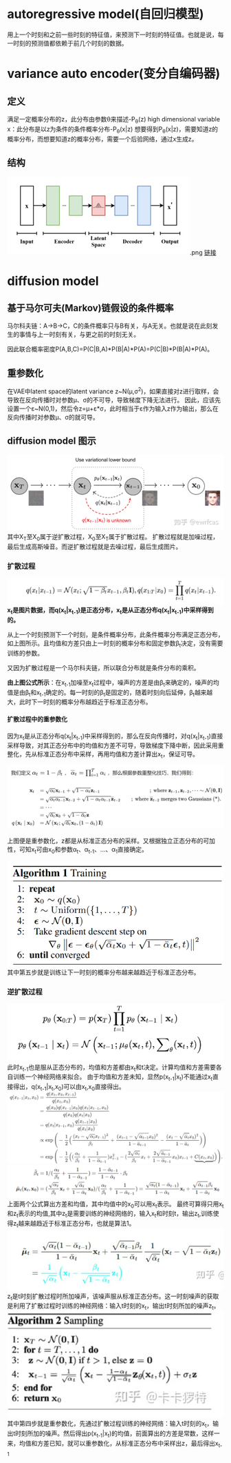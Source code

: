 # autoregressive model(自回归模型)
用上一个时刻和之前一些时刻的特征值，来预测下一时刻的特征值。也就是说，每一时刻的预测值都依赖于前几个时刻的数据。
# variance auto encoder(变分自编码器)
## 定义
满足一定概率分布的z，此分布由参数θ来描述-P<sub>θ</sub>(z)
high dimensional variable x：此分布是以z为条件的条件概率分布-P<sub>θ</sub>(x|z)
想要得到P<sub>θ</sub>(x|z)，需要知道z的概率分布，而想要知道z的概率分布，需要一个后验网络，通过x生成z。
## 结构
![](2023-07-31-17-12-23.png).png
[链接](https://zhuanlan.zhihu.com/p/34998569)
# diffusion model
## 基于马尔可夫(Markov)链假设的条件概率
马尔科夫链：A->B->C，C的条件概率只与B有关，与A无关。也就是说在此刻发生的事情与上一时刻有关，与更之前的时刻无关。

因此联合概率密度P(A,B,C)=P(C|B,A)*P(B|A)*P(A)=P(C|B)*P(B|A)*P(A)。
## 重参数化
在VAE中latent space的latent variance z~N(μ,σ<sup>2</sup>)，如果直接对z进行取样，会导致在反向传播时对参数μ、σ的不可导，导致梯度下降无法进行。
因此，应该先设置一个ε~N(0,1)，然后令z=μ+ε*σ，此时相当于ε作为输入z作为输出，那么在反向传播时对参数μ、σ的就可导。
## diffusion model 图示
![](2023-08-01-11-39-32.png)
其中X<sub>T</sub>至X<sub>0</sub>属于逆扩散过程，X<sub>0</sub>至X<sub>T</sub>属于扩散过程。
扩散过程就是加噪过程，最后生成高斯噪音。而逆扩散过程就是去噪过程，最后生成图片。
### 扩散过程
![](2023-08-01-11-46-12.png)
**x<sub>t</sub>是图片数据，而q(x<sub>t</sub>|x<sub>t-1</sub>)是正态分布，x<sub>t</sub>是从正态分布q(x<sub>t</sub>|x<sub>t-1</sub>)中采样得到的。**

从上一个时刻预测下一个时刻，是条件概率分布，此条件概率分布满足正态分布，如上图所示。且均值和方差只由上一时刻的概率分布和固定参数β<sub>t</sub>决定，没有需要训练的参数。

又因为扩散过程是一个马尔科夫链，所以联合分布就是条件分布的乘积。

**由上图公式所示**：在x<sub>t-1</sub>加噪至x<sub>t</sub>过程中，噪声的方差是由β<sub>t</sub>来确定的，噪声的均值是由β<sub>t</sub>和x<sub>t-1</sub>确定的。每一时刻的β<sub>t</sub>是固定的，随着时刻向后延伸，β<sub>t</sub>越来越大，此时下一时刻的概率分布越趋近于标准正态分布。

#### 扩散过程中的重参数化
因为x<sub>t</sub>是从正态分布q(x<sub>t</sub>|x<sub>t-1</sub>)中采样得到的，那么在反向传播时，对q(x<sub>t</sub>|x<sub>t-1</sub>)直接采样导致，对其正态分布中的均值和方差不可导，导致梯度下降中断，因此采用重整化，先从标准正态分布中采样，再用均值和方差计算出x<sub>t</sub>，保证可导。

![](2023-08-01-16-04-16.png)

上图便是重参数化，z都是从标准正态分布的采样。又根据独立正态分布的可加性，可知x<sub>t</sub>可由x<sub>0</sub>和参数α<sub>t</sub>、α<sub>t-1</sub>、...、α<sub>1</sub>直接确定。

![](2023-08-01-16-18-55.png)
其中第五步就是训练让下一时刻的概率分布越来越趋近于标准正态分布。

### 逆扩散过程
![](2023-08-01-16-40-14.png)
此时x<sub>t-1</sub>也是服从正态分布的，均值和方差都由x<sub>t</sub>和t决定。计算均值和方差需要各自训练一个神经网络来拟合。
由于均值和方差未知，显然p(x<sub>t-1</sub>|x<sub>t</sub>)不能通过x<sub>t</sub>直接得出，q(x<sub>t-1</sub>|x<sub>t</sub>,x<sub>0</sub>)可以由x<sub>t</sub>,x<sub>0</sub>直接得出。
![](2023-08-01-17-27-18.png)
![](2023-08-01-17-30-46.png)
上面两个公式算出方差和均值，其中均值中的x<sub>0</sub>可以用x<sub>t</sub>表示。
最终可算得只用x<sub>t</sub>和z<sub>t</sub>表示的均值,其中z<sub>t</sub>是需要训练的神经网络的，输入x<sub>t</sub>和时刻t，输出z<sub>t</sub>,训练使得z<sub>t</sub>越来越趋近于标准正态分布，也就是算法1。
![](2023-08-01-17-34-45.png)
z<sub>t</sub>是t时刻扩散过程时所加噪声，该噪声服从标准正态分布。这一时刻噪声的获取是利用了扩散过程时训练的神经网络：输入t时刻的x<sub>t</sub>，输出t时刻所加的噪声z<sub>t</sub>。
![](2023-08-01-18-08-35.png)
其中第四步就是重参数化，先通过扩散过程训练的神经网络：输入t时刻的x<sub>t</sub>，输出t时刻所加的噪声。然后得出p(x<sub>t-1</sub>|x<sub>t</sub>)的均值，前面算出的方差是常数，这样一来，均值和方差已知，就可以重参数化，从标准正态分布中采样出z，最后得出x<sub>t-1</sub>
